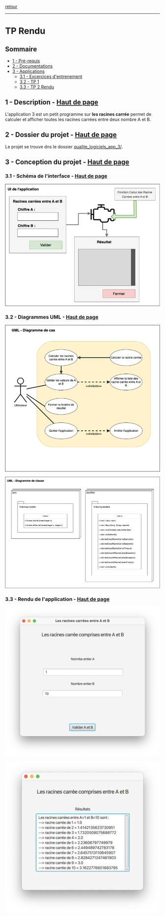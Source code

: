 [retour](../../) <a name="top"></a>

---

# TP Rendu

## Sommaire

- [1 - Pré-requis](#1)
- [2 - Documentations](#2)
- [3 - Applications](#3)
	- [3.1 - Excercices d'entrenement](#3_1)
	- [3.2 - TP 1](#3_2)
	- [3.3 - TP 2 Rendu](#3_3)

## 1 - Description - [Haut de page](#top) <a name="1"></a>

L'application 3 est un petit programme sur **les racines carrée** permet de calculer et afficher toutes les racines carrées entre deux nombre A et B.

## 2 - Dossier du projet - [Haut de page](#top) <a name="2"></a>

Le projet se trouve dns le dossier [qualite_logiciels_app_3/](/qualite_logiciels_app_3/).

## 3 - Conception du projet - [Haut de page](#top) <a name="3"></a>

### 3.1 - Schéma de l'interface - [Haut de page](#top) <a name="3_1"></a>

![img](_img/1_Diagrammes-UI.png)

### 3.2 - Diagrammes UML - [Haut de page](#top) <a name="3_2"></a>

![img](_img/2_Diagrammes_Uses_Cases.png)

![img](_img/3-Diagrammes_ClassDiagram.png)

### 3.3 - Rendu de l'application - [Haut de page](#top) <a name="3_3"></a>

![img](_img/Tp_rendu_1.png)

![img](_img/Tp_rendu_2.png)